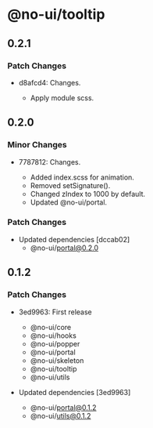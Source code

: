 # @no-ui/tooltip

## 0.2.1

### Patch Changes

- d8afcd4: Changes.

  - Apply module scss.

## 0.2.0

### Minor Changes

- 7787812: Changes.

  - Added index.scss for animation.
  - Removed setSignature().
  - Changed zIndex to 1000 by default.
  - Updated @no-ui/portal.

### Patch Changes

- Updated dependencies [dccab02]
  - @no-ui/portal@0.2.0

## 0.1.2

### Patch Changes

- 3ed9963: First release

  - @no-ui/core
  - @no-ui/hooks
  - @no-ui/popper
  - @no-ui/portal
  - @no-ui/skeleton
  - @no-ui/tooltip
  - @no-ui/utils

- Updated dependencies [3ed9963]
  - @no-ui/portal@0.1.2
  - @no-ui/utils@0.1.2
